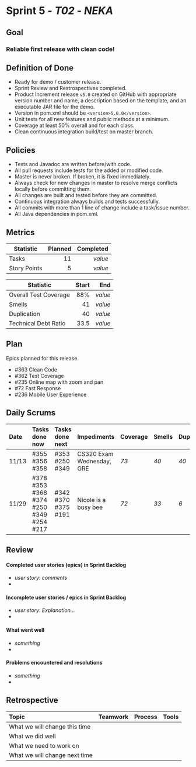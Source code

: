 # Sprint 5 - *T02* - *NEKA*

## Goal

### Reliable first release with clean code!

## Definition of Done

* Ready for demo / customer release.
* Sprint Review and Restrospectives completed.
* Product Increment release `v5.0` created on GitHub with appropriate version number and name, a description based on the template, and an executable JAR file for the demo.
* Version in pom.xml should be `<version>5.0.0</version>`.
* Unit tests for all new features and public methods at a minimum.
* Coverage at least 50% overall and for each class.
* Clean continuous integration build/test on master branch.

## Policies

* Tests and Javadoc are written before/with code.  
* All pull requests include tests for the added or modified code.
* Master is never broken.  If broken, it is fixed immediately.
* Always check for new changes in master to resolve merge conflicts locally before committing them.
* All changes are built and tested before they are committed.
* Continuous integration always builds and tests successfully.
* All commits with more than 1 line of change include a task/issue number.
* All Java dependencies in pom.xml.


## Metrics

Statistic | Planned | Completed
--- | ---: | ---:
Tasks |  11  | *value* 
Story Points |  5  | *value* 


Statistic | Start | End
--- | ---: | ---:
Overall Test Coverage | 88% | *value* 
Smells | 41 | *value* 
Duplication | 40 | *value* 
Technical Debt Ratio | 33.5 | *value* 

## Plan

Epics planned for this release.

* #363 Clean Code
* #362 Test Coverage
* #235 Online map with zoom and pan
* #72 Fast Response
* #236 Mobile User Experience

## Daily Scrums

Date | Tasks done now | Tasks done next | Impediments | Coverage | Smells | Duplication | Technical Debt Ratio | Confidence
:--- | :--- | :--- | :--- | :--- | :--- | :--- | :--- | :---
11/13 | #355 #356 #358 | #353 #250 #349 | CS320 Exam Wednesday, GRE | *73* | *40* | *40* | *33.5* | Feeling great
11/29 | #378 #353 #368 #374 #250 #349 #254 #217 | #342 #370 #375 #191 | Nicole is a busy bee | *72* | *33* | *6* | *18.3* | Feeling good
 

## Review

#### Completed user stories (epics) in Sprint Backlog 
* *user story*:  *comments*
* 

#### Incomplete user stories / epics in Sprint Backlog 
* *user story*: *Explanation...*
*

#### What went well
* *something*
*

#### Problems encountered and resolutions
* *something*
*

## Retrospective

Topic | Teamwork | Process | Tools
:--- | :--- | :--- | :---
What we will change this time |  |  | 
What we did well |  |  | 
What we need to work on |  |  |
What we will change next time |  |  | 

